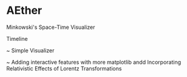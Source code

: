 # AEther
Minkowski's Space-Time Visualizer 

Timeline 


~ Simple Visualizer


~ Adding interactive features with more matplotlib andd Incorporating Relativistic Effects of Lorentz Transformations
